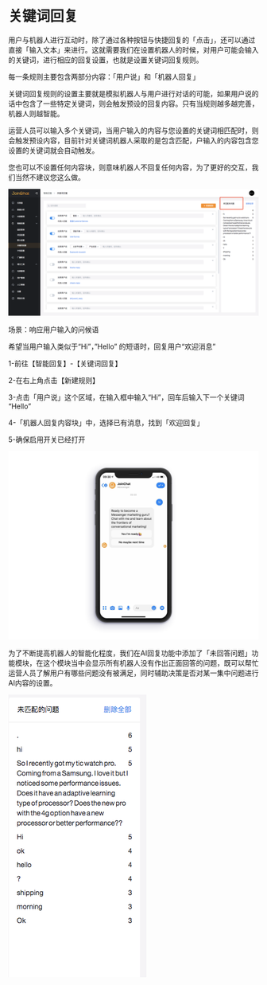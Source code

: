 # 关键词回复

用户与机器人进行互动时，除了通过各种按钮与快捷回复的「点击」，还可以通过直接「输入文本」来进行。这就需要我们在设置机器人的时候，对用户可能会输入的关键词，进行相应的回复设置，也就是设置关键词回复规则。

每一条规则主要包含两部分内容：「用户说」和「机器人回复」

关键词回复规则的设置主要就是模拟机器人与用户进行对话的可能，如果用户说的话中包含了一些特定关键词，则会触发预设的回复内容。只有当规则越多越完善，机器人则越智能。

运营人员可以输入多个关键词，当用户输入的内容与您设置的关键词相匹配时，则会触发预设内容，目前针对关键词机器人采取的是包含匹配，户输入的内容包含您设置的关键词就会自动触发。

您也可以不设置任何内容块，则意味机器人不回复任何内容，为了更好的交互，我们当然不建议您这么做。

![&#x5173;&#x952E;&#x8BCD;&#x56DE;&#x590D;](../../.gitbook/assets/image%20%2895%29.png)

场景：响应用户输入的问候语

希望当用户输入类似于“Hi”，”Hello” 的短语时，回复用户“欢迎消息”

1-前往【智能回复】-【关键词回复】

2-在右上角点击【新建规则】

3-点击「用户说」这个区域，在输入框中输入“Hi”，回车后输入下一个关键词 “Hello”

4-「机器人回复内容块」中，选择已有消息，找到「欢迎回复」

5-确保启用开关已经打开

![&#x793A;&#x4F8B;&#x56FE;](../../.gitbook/assets/image%20%28126%29.png)

为了不断提高机器人的智能化程度，我们在AI回复功能中添加了「未回答问题」功能模块，在这个模块当中会显示所有机器人没有作出正面回答的问题，既可以帮忙运营人员了解用户有哪些问题没有被满足，同时辅助决策是否对某一集中问题进行AI内容的设置。

![&#x672A;&#x5339;&#x914D;&#x95EE;&#x9898;](../../.gitbook/assets/image%20%281%29.png)

